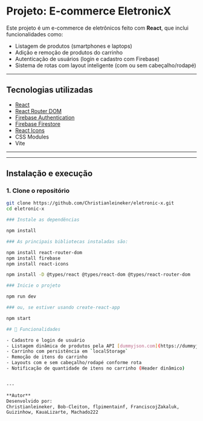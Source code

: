 # Projeto: **E-commerce EletronicX**

Este projeto é um e-commerce de eletrônicos feito com **React**, que inclui funcionalidades como:

- Listagem de produtos (smartphones e laptops)
- Adição e remoção de produtos do carrinho
- Autenticação de usuários (login e cadastro com Firebase)
- Sistema de rotas com layout inteligente (com ou sem cabeçalho/rodapé)

---

## Tecnologias utilizadas

- [React](https://reactjs.org/)
- [React Router DOM](https://reactrouter.com/)
- [Firebase Authentication](https://firebase.google.com/docs/auth)
- [Firebase Firestore](https://firebase.google.com/docs/firestore)
- [React Icons](https://react-icons.github.io/react-icons/)
- CSS Modules
- Vite

---

---

## Instalação e execução

### 1. Clone o repositório

```bash
git clone https://github.com/Christianleineker/eletronic-x.git
cd eletronic-x

### Instale as dependências

npm install

### As principais bibliotecas instaladas são:

npm install react-router-dom
npm install firebase
npm install react-icons

npm install -D @types/react @types/react-dom @types/react-router-dom

### Inicie o projeto

npm run dev

### ou, se estiver usando create-react-app

npm start

## 🧪 Funcionalidades

- Cadastro e login de usuário  
- Listagem dinâmica de produtos pela API [dummyjson.com](https://dummyjson.com)  
- Carrinho com persistência em `localStorage`  
- Remoção de itens do carrinho  
- Layouts com e sem cabeçalho/rodapé conforme rota  
- Notificação de quantidade de itens no carrinho (Header dinâmico)


---

**Autor**  
Desenvolvido por:  
Christianleineker, Bob-Cleiton, flpimentainf, FranciscojZakaluk,  
Guizinhow, KauaLizarte, Machado222
